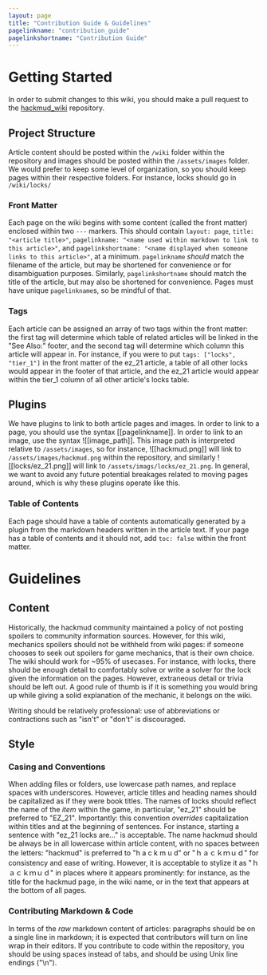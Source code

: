 ```yaml
---
layout: page
title: "Contribution Guide & Guidelines"
pagelinkname: "contribution_guide"
pagelinkshortname: "Contribution Guide"
---
```


# Getting Started

In order to submit changes to this wiki, you should make a pull request to the [hackmud_wiki](https://github.com/DrizzlyBear/hackmud_wiki) repository.

## Project Structure

Article content should be posted within the `/wiki` folder within the repository and images should be posted within the `/assets/images` folder. We would prefer to keep some level of organization, so you should keep pages within their respective folders. For instance, locks should go in `/wiki/locks/`

### Front Matter

Each page on the wiki begins with some content (called the front matter) enclosed within two `---` markers. This should contain `layout: page`, `title: "<article title>"`, `pagelinkname: "<name used within markdown to link to this article>"`, and `pagelinkshortname: "<name displayed when someone links to this article>"`, at a minimum. `pagelinkname` _should_ match the filename of the article, but may be shortened for convenience or for disambiguation purposes. Similarly, `pagelinkshortname` should match the title of the article, but may also be shortened for convenience. Pages must have unique `pagelinkname`s, so be mindful of that.

### Tags

Each article can be assigned an array of two tags within the front matter: the first tag will determine which table of related articles will be linked in the "See Also:" footer, and the second tag will determine which column this article will appear in. For instance, if you were to put `tags: ["locks", "tier_1"]` in the front matter of the ez_21 article, a table of all other locks would appear in the footer of that article, and the ez_21 article would appear within the tier_1 column of all other article's locks table.

## Plugins

We have plugins to link to both article pages and images. In order to link to a page, you should use the syntax \[\[pagelinkname\]\]. In order to link to an image, use the syntax !\[\[image_path\]\]. This image path is interpreted relative to `/assets/images`, so for instance, !\[\[hackmud.png\]\] will link to `/assets/images/hackmud.png` within the repository, and similarly !\[\[locks/ez_21.png\]\] will link to `/assets/imags/locks/ez_21.png`. In general, we want to avoid any future potential breakages related to moving pages around, which is why these plugins operate like this.

### Table of Contents

Each page should have a table of contents automatically generated by a plugin from the markdown headers written in the article text. If your page has a table of contents and it should not, add `toc: false` within the front matter.

# Guidelines

## Content

Historically, the hackmud community maintained a policy of not posting spoilers to community information sources. However, for this wiki, mechanics spoilers should not be withheld from wiki pages: if someone chooses to seek out spoilers for game mechanics, that is their own choice. The wiki should work for ~95% of usecases. For instance, with locks, there should be enough detail to comfortably solve or write a solver for the lock given the information on the pages. However, extraneous detail or trivia should be left out. A good rule of thumb is if it is something you would bring up while giving a solid explanation of the mechanic, it belongs on the wiki.

Writing should be relatively professional: use of abbreviations or contractions such as "isn't" or "don't" is discouraged.

## Style

### Casing and Conventions

When adding files or folders, use lowercase path names, and replace spaces with underscores. However, article titles and heading names should be capitalized as if they were book titles. The names of locks should reflect the name of the _item_ within the game, in particular, "ez_21" should be preferred to "EZ_21". Importantly: this convention *overrides* capitalization within titles and at the beginning of sentences. For instance, starting a sentence with "ez_21 locks are..." is acceptable. The name hackmud should be always be in all lowercase within article content, with no spaces between the letters: "hackmud" is preferred to "h a c k m u d" or "ｈａｃｋｍｕｄ" for consistency and ease of writing. However, it is acceptable to stylize it as "ｈａｃｋｍｕｄ" in places where it appears prominently: for instance, as the title for the hackmud page, in the wiki name, or in the text that appears at the bottom of all pages.

### Contributing Markdown & Code

In terms of the _raw_ markdown content of articles: paragraphs should be on a single line in markdown; it is expected that contributors will turn on line wrap in their editors. If you contribute to code within the repository, you should be using spaces instead of tabs, and should be using Unix line endings ("\\n").
